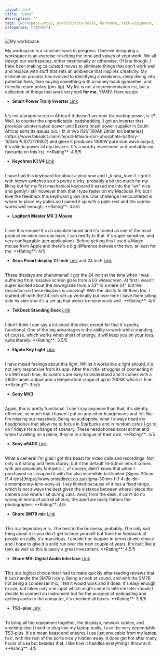 ```yaml
---
layout: post
title: "Uses"
description: ""
tags: [workspace-setup, productivity-tools, hardware, tech-equipment, remote-work]
categories: ["Other"]
---
```


![My workspace](https://lh3.googleusercontent.com/xMXpqXxAH4yIHSBS4CydpcM-4Ts9eY5md-ddtO1sn0U8D58fJqrO48abJ6GaU8c0t4Yq1kXwUyPtstKxpwRdsgJyTDJA5GIZRj48qPcOR2E_G4-cptriVMrVzpc2GFO60r3x4D6Kpxs=w2400)

My workspace is a constant work in progress. I believe designing a workspace is an exercise in setting the tone and values of your work. We all design our workspaces, either intentionally or otherwise. Of late though, I have been making calculated moves to eliminate things that don't work well and replace with stuff that sets an ambience that inspires creativity. My elimination process has evolved to identifying a weakness, deep diving into potential fixes, then buying something with a money-back guarantee, and friendly return policy (pro-tip). My list is not a recommendation list, but a collection of things that work very well __for me__, YMMV. Here we go:
<!--more-->
- **Smart Power Trolly Inverter** [Link](https://www.takealot.com/smart-power-trolley-1-5kva-1000w-pure-sine-inverter-ups-charger-/PLID41356450)
<br >
It's not a proper setup in Africa if it doesn't account for backup power, is it? Well, to counter the unpredictable loadshedding, I got an inverter that provides uninterrupted power until Eskom (main power supplier in South Africa) sorts its issues out. I fit in two [12V 100Ah Lithim Ion batteries](https://www.takealot.com/lifepo4-lithium-iron-phosphate-battery-100ah/PLID72176907) and given it produces 1000W pure sine wave output, it's able to power all my devices. It's a worthy investment and probably my favourite on this list. **Rating**:  4.5/5

- **Keychron K1 V4** [Link](https://www.keychron.com/products/keychron-k1-wireless-mechanical-key)
<br >
I have had this keyboard for about a year now and I _kinda_ love it. I got it with brown switches so it's pretty clicky, probably a bit too much for my liking but for my first mechanical keyboard it eased me into the "art" nice and gently! I still however think that I type faster on my Macbook Pro but I love the feedback this keyboard gives me. One challenge I encountered is where to place my palms so I paired it up with a palm rest and the combo works well enough. **Rating**:  3.5/5

- **Logitech Master MX 3 Mouse**
<br >
I love this mouse! It's an absolute beast and it's touted as one of the most productive mice one can have, I can testify to that. It's super sensitive, and very configurable (per application). Before getting this I used a Magic mouse from Apple and there's a big difference between the two, at least for me. **Rating**:  4/5

- **Asus Proart display 27 inch** [Link](https://www.asus.com/za/Displays-Desktops/Monitors/ProArt/ProArt-Display-PA278QV/) and 24 inch [Link](https://www.takealot.com/asus-proart-pa248qv-24-wuxga-professional-monitor/PLID71035195)
<br >
These displays are phenomenal! I got the 24 inch at the time when I was suffering from massive screen glare from a LG widescreen. At first I wasn't super excited about the downgrade from a 33" to a mere 24" but the resolution on these displays is amazing!! With the ability to tilt them too, I started off with the 24 inch set up vertically but over time I have them sitting side by side and it's a set up that works tremendously well. **Rating**:  4/5

- **TekDesk Standing Desk** [Link](https://www.deskstand.com/collections/featured-deskstands/products/tekdesk-electric-adjustable-height-standing-desk)
<br >
I don't think I can say a lot about this desk except for that it's pretty functional. One of the big advantages is the ability to work whilst standing, of course, which works when short of energy, it will keep you on your toes, quite literally. **Rating**:  3.5/5

- **Elgato Key Light** [Link](https://www.elgato.com/en/key-light)
<br >
I have mixed feelings about this light. Whilst it works like a light should, it's not very responsive from its app. After the initial struggles of connecting it via Wifi each time, its controls are easy to understand and it comes with a 2800-lumen output and a temperature range of up to 7000K which is fine. **Rating**:  3.5/5

- **Sony MX3**
<br >
Again, this is pretty functional. I can't say anymore than that, it's silently effective, so much that I haven't put on any other headphones and felt like i'm missing out massively. Being no audiophile, what I always need are headphones that allow me to focus in Starbucks and in random cafes I go to on Fridays for a change of scenery. These headphones excel at that and when travelling on a plane, they're in a league of their own. **Rating**:  4/5

- **Sony a6400** [Link](https://www.amazon.com/Sony-Alpha-a6400-Mirrorless-Camera/dp/B07MV3P7M8?th=1)
<br >
What a camera! I'm glad I got this beast for video calls and recordings. Not only is it strong and feels sturdy, but it the default 16-50mm lens it comes with are absolutely fantastic. I, of course, didn't know that when I purchased so I coupled it with the also incredible but limited [Sigma 30mm f1.4 lens](https://www.ormsdirect.co.za/sigma-30mm-f-1-4-dc-dn-contemporary-lens-sony-e). I say limited because of it has a fixed range, which is not always the best given the distance between where I place the camera and where I sit during calls. Away from the desk, it can't do no wrong in terms of potrait photos, the aperture really flatters the photographer. **Rating**:  4/5

- **Shure SM7B mic** [Link](https://www.shure.com/en-MEA/products/microphones/sm7b)
<br >
This is a legendary mic. The best in the business, probably. The only sad thing about it is you don't get to hear yourself but from the feedback of people on calls, it's marvelous. I couldn't be happier in terms of mic choice and I hope to give it a solid run over the next couple of years. It's built like a tank as well so this is easily a great investment. **Rating**:  4.5/5

- **Shure MVi Digital Audio Interface** [Link](https://www.shure.com/en-MEA/products/accessories/mvi)
<br >
This is a logical choice that I had to make quickly after reading reviews that it can handle the SM7B nicely. Being a noob at sound, and with the SM7B not being a condenser mic, I felt it would work and it does. It's easy enough to use, but takes only one input which might come to bite me later should I decide to connect an instrument but for the purpose of podcasting and getting audio to the computer, it's checked all boxes. **Rating**:  3.8/5

- **TS3-plus** [Link](https://www.caldigit.com/ts3-plus/)
<br >
To bring all the equipment together, the displays, network cables, and anything else I need to plug into my laptop really, I use the very dependable TS3-plus. It's a mean beast and ensures I use just one cable from my laptop to it, with the rest of the ports nicely hidden away. It does get hot after many hours of use but besides that, I like how it handles everything I throw at it. **Rating**:  4/5